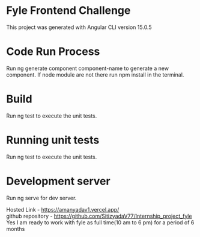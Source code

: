 # Fyle Frontend Challenge

This project was generated with Angular CLI version 15.0.5

# Code Run Process
Run ng generate component component-name to generate a new component. If node module are not there run npm install in the terminal.

# Build
Run ng test to execute the unit tests.

# Running unit tests
Run ng test to execute the unit tests.

# Development server
Run ng serve for dev server.

Hosted Link - https://amanyadav1.vercel.app/ <br />
github repository - https://github.com/SitizyadaV77/Internship_project_fyle <br />
Yes I am ready to work with fyle as full time(10 am to 6 pm) for a period of 6 months 




